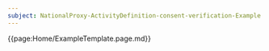 ```yaml
---
subject: NationalProxy-ActivityDefinition-consent-verification-Example
---
```


{{page:Home/ExampleTemplate.page.md}}
